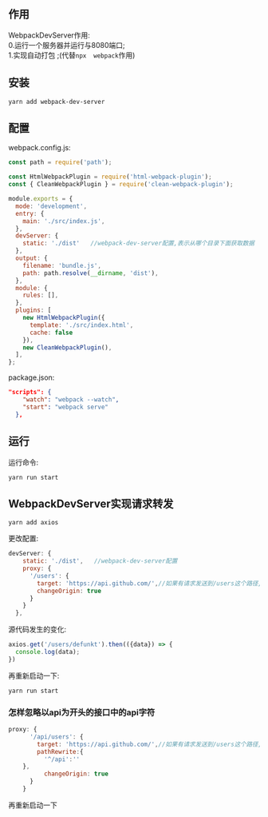 ## 作用
WebpackDevServer作用:<br>
0.运行一个服务器并运行与8080端口;<br>
1.实现自动打包 ;(代替`npx  webpack`作用)<br>

## 安装

```shell
yarn add webpack-dev-server
```

## 配置
webpack.config.js:
```javascript
const path = require('path');

const HtmlWebpackPlugin = require('html-webpack-plugin');
const { CleanWebpackPlugin } = require('clean-webpack-plugin');

module.exports = {
  mode: 'development',
  entry: {
    main: './src/index.js',
  },
  devServer: {
    static: './dist'   //webpack-dev-server配置,表示从哪个目录下面获取数据
  },
  output: {
    filename: 'bundle.js',
    path: path.resolve(__dirname, 'dist'),
  },
  module: {
    rules: [],
  },
  plugins: [
    new HtmlWebpackPlugin({
      template: './src/index.html',
      cache: false
    }),
    new CleanWebpackPlugin(),
  ],
};

```
package.json:
```json
"scripts": {
    "watch": "webpack --watch",
    "start": "webpack serve"
  },
```

## 运行
运行命令:
```shell
yarn run start
```

## WebpackDevServer实现请求转发

```shell
yarn add axios
```
更改配置:
```javascript
devServer: {
    static: './dist',   //webpack-dev-server配置
    proxy: {
      '/users': {
        target: 'https://api.github.com/',//如果有请求发送到/users这个路径,就转发到api.github.com
        changeOrigin: true
      }
    }
  },
```

源代码发生的变化:
```javascript
axios.get('/users/defunkt').then(({data}) => {
  console.log(data);
})
```
再重新启动一下:

```shell
yarn run start
```

### 怎样忽略以api为开头的接口中的api字符

```javascript
proxy: {
      '/api/users': {
        target: 'https://api.github.com/',//如果有请求发送到/users这个路径,就转发到api.github.com
        pathRewrite:{
          '^/api':''
    },
          changeOrigin: true
      }
    }

```

再重新启动一下
